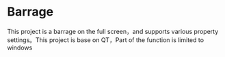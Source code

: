 # Barrage
This project is a barrage on the full screen，and supports various property settings。This project is base on QT，Part of the function is limited to windows
